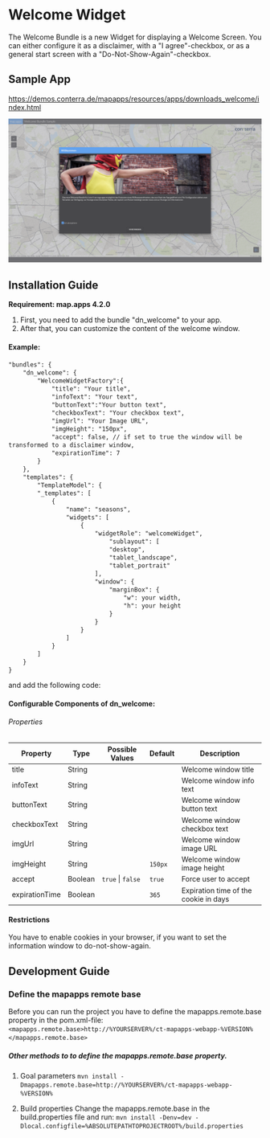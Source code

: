 # Welcome Widget
The Welcome Bundle is a new Widget for displaying a Welcome Screen. You can either configure it as a disclaimer, with a "I agree"-checkbox, or as a general start screen with a "Do-Not-Show-Again"-checkbox.

Sample App
------------------
https://demos.conterra.de/mapapps/resources/apps/downloads_welcome/index.html

![Screenshot Sample App Welcome](https://github.com/conterra/mapapps-welcome/blob/master/Screenshot.PNG)

Installation Guide
------------------
**Requirement: map.apps 4.2.0**

1. First, you need to add the bundle "dn_welcome" to your app.
2. After that, you can customize the content of the welcome window.

#### Example:

```
"bundles": {
    "dn_welcome": {
        "WelcomeWidgetFactory":{
            "title": "Your title",
            "infoText": "Your text",
            "buttonText":"Your button text",
            "checkboxText": "Your checkbox text",
            "imgUrl": "Your Image URL",
            "imgHeight": "150px",
            "accept": false, // if set to true the window will be transformed to a disclaimer window,
            "expirationTime": 7
        }
    },
    "templates": {
        "TemplateModel": {
        "_templates": [
            {
                "name": "seasons",
                "widgets": [  
                    {
                        "widgetRole": "welcomeWidget",
                            "sublayout": [
                            "desktop",
                            "tablet_landscape",
                            "tablet_portrait"
                        ],
                        "window": {
                            "marginBox": {
                                "w": your width,
                                "h": your height
                            }
                        }
                    }
                ]
            }
        ]
    }
}
```
     
and add the following code:

#### Configurable Components of dn_welcome:
 
###### Properties
 | Property                       | Type    | Possible Values               | Default            | Description                           |
 |--------------------------------|---------|-------------------------------|--------------------|---------------------------------------|
 | title                          | String  |                               |                    | Welcome window title                  |
 | infoText                       | String  |                               |                    | Welcome window info text              |
 | buttonText                     | String  |                               |                    | Welcome window button text            |
 | checkboxText                   | String  |                               |                    | Welcome window checkbox text          |
 | imgUrl                         | String  |                               |                    | Welcome window image URL              |
 | imgHeight                      | String  |                               |```150px```         | Welcome window image height           |
 | accept                         | Boolean |```true``` &#124; ```false```  |```true```          | Force user to accept                  |
 | expirationTime                 | Boolean |                               |```365```           | Expiration time of the cookie in days |

#### Restrictions
You have to enable cookies in your browser, if you want to set the information window to do-not-show-again.

Development Guide
------------------
### Define the mapapps remote base
Before you can run the project you have to define the mapapps.remote.base property in the pom.xml-file:
`<mapapps.remote.base>http://%YOURSERVER%/ct-mapapps-webapp-%VERSION%</mapapps.remote.base>`

##### Other methods to to define the mapapps.remote.base property.
1. Goal parameters
`mvn install -Dmapapps.remote.base=http://%YOURSERVER%/ct-mapapps-webapp-%VERSION%`

2. Build properties
Change the mapapps.remote.base in the build.properties file and run:
`mvn install -Denv=dev -Dlocal.configfile=%ABSOLUTEPATHTOPROJECTROOT%/build.properties`
